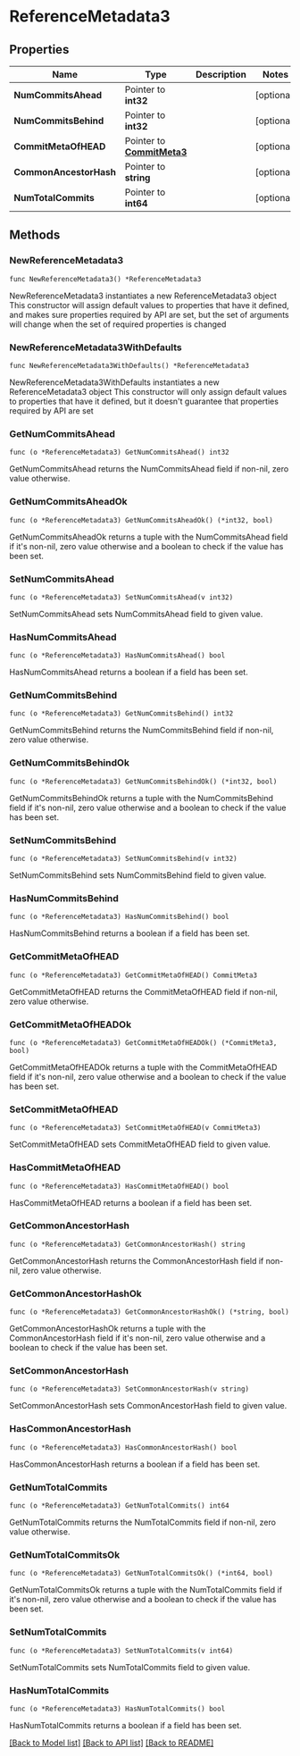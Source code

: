 # ReferenceMetadata3

## Properties

Name | Type | Description | Notes
------------ | ------------- | ------------- | -------------
**NumCommitsAhead** | Pointer to **int32** |  | [optional] 
**NumCommitsBehind** | Pointer to **int32** |  | [optional] 
**CommitMetaOfHEAD** | Pointer to [**CommitMeta3**](CommitMeta3.md) |  | [optional] 
**CommonAncestorHash** | Pointer to **string** |  | [optional] 
**NumTotalCommits** | Pointer to **int64** |  | [optional] 

## Methods

### NewReferenceMetadata3

`func NewReferenceMetadata3() *ReferenceMetadata3`

NewReferenceMetadata3 instantiates a new ReferenceMetadata3 object
This constructor will assign default values to properties that have it defined,
and makes sure properties required by API are set, but the set of arguments
will change when the set of required properties is changed

### NewReferenceMetadata3WithDefaults

`func NewReferenceMetadata3WithDefaults() *ReferenceMetadata3`

NewReferenceMetadata3WithDefaults instantiates a new ReferenceMetadata3 object
This constructor will only assign default values to properties that have it defined,
but it doesn't guarantee that properties required by API are set

### GetNumCommitsAhead

`func (o *ReferenceMetadata3) GetNumCommitsAhead() int32`

GetNumCommitsAhead returns the NumCommitsAhead field if non-nil, zero value otherwise.

### GetNumCommitsAheadOk

`func (o *ReferenceMetadata3) GetNumCommitsAheadOk() (*int32, bool)`

GetNumCommitsAheadOk returns a tuple with the NumCommitsAhead field if it's non-nil, zero value otherwise
and a boolean to check if the value has been set.

### SetNumCommitsAhead

`func (o *ReferenceMetadata3) SetNumCommitsAhead(v int32)`

SetNumCommitsAhead sets NumCommitsAhead field to given value.

### HasNumCommitsAhead

`func (o *ReferenceMetadata3) HasNumCommitsAhead() bool`

HasNumCommitsAhead returns a boolean if a field has been set.

### GetNumCommitsBehind

`func (o *ReferenceMetadata3) GetNumCommitsBehind() int32`

GetNumCommitsBehind returns the NumCommitsBehind field if non-nil, zero value otherwise.

### GetNumCommitsBehindOk

`func (o *ReferenceMetadata3) GetNumCommitsBehindOk() (*int32, bool)`

GetNumCommitsBehindOk returns a tuple with the NumCommitsBehind field if it's non-nil, zero value otherwise
and a boolean to check if the value has been set.

### SetNumCommitsBehind

`func (o *ReferenceMetadata3) SetNumCommitsBehind(v int32)`

SetNumCommitsBehind sets NumCommitsBehind field to given value.

### HasNumCommitsBehind

`func (o *ReferenceMetadata3) HasNumCommitsBehind() bool`

HasNumCommitsBehind returns a boolean if a field has been set.

### GetCommitMetaOfHEAD

`func (o *ReferenceMetadata3) GetCommitMetaOfHEAD() CommitMeta3`

GetCommitMetaOfHEAD returns the CommitMetaOfHEAD field if non-nil, zero value otherwise.

### GetCommitMetaOfHEADOk

`func (o *ReferenceMetadata3) GetCommitMetaOfHEADOk() (*CommitMeta3, bool)`

GetCommitMetaOfHEADOk returns a tuple with the CommitMetaOfHEAD field if it's non-nil, zero value otherwise
and a boolean to check if the value has been set.

### SetCommitMetaOfHEAD

`func (o *ReferenceMetadata3) SetCommitMetaOfHEAD(v CommitMeta3)`

SetCommitMetaOfHEAD sets CommitMetaOfHEAD field to given value.

### HasCommitMetaOfHEAD

`func (o *ReferenceMetadata3) HasCommitMetaOfHEAD() bool`

HasCommitMetaOfHEAD returns a boolean if a field has been set.

### GetCommonAncestorHash

`func (o *ReferenceMetadata3) GetCommonAncestorHash() string`

GetCommonAncestorHash returns the CommonAncestorHash field if non-nil, zero value otherwise.

### GetCommonAncestorHashOk

`func (o *ReferenceMetadata3) GetCommonAncestorHashOk() (*string, bool)`

GetCommonAncestorHashOk returns a tuple with the CommonAncestorHash field if it's non-nil, zero value otherwise
and a boolean to check if the value has been set.

### SetCommonAncestorHash

`func (o *ReferenceMetadata3) SetCommonAncestorHash(v string)`

SetCommonAncestorHash sets CommonAncestorHash field to given value.

### HasCommonAncestorHash

`func (o *ReferenceMetadata3) HasCommonAncestorHash() bool`

HasCommonAncestorHash returns a boolean if a field has been set.

### GetNumTotalCommits

`func (o *ReferenceMetadata3) GetNumTotalCommits() int64`

GetNumTotalCommits returns the NumTotalCommits field if non-nil, zero value otherwise.

### GetNumTotalCommitsOk

`func (o *ReferenceMetadata3) GetNumTotalCommitsOk() (*int64, bool)`

GetNumTotalCommitsOk returns a tuple with the NumTotalCommits field if it's non-nil, zero value otherwise
and a boolean to check if the value has been set.

### SetNumTotalCommits

`func (o *ReferenceMetadata3) SetNumTotalCommits(v int64)`

SetNumTotalCommits sets NumTotalCommits field to given value.

### HasNumTotalCommits

`func (o *ReferenceMetadata3) HasNumTotalCommits() bool`

HasNumTotalCommits returns a boolean if a field has been set.


[[Back to Model list]](../README.md#documentation-for-models) [[Back to API list]](../README.md#documentation-for-api-endpoints) [[Back to README]](../README.md)


